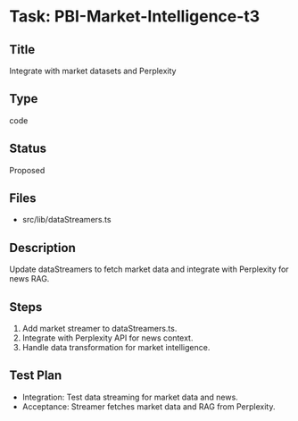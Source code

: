# Task: PBI-Market-Intelligence-t3

## Title
Integrate with market datasets and Perplexity

## Type
code

## Status
Proposed

## Files
- src/lib/dataStreamers.ts

## Description
Update dataStreamers to fetch market data and integrate with Perplexity for news RAG.

## Steps
1. Add market streamer to dataStreamers.ts.
2. Integrate with Perplexity API for news context.
3. Handle data transformation for market intelligence.

## Test Plan
- Integration: Test data streaming for market data and news.
- Acceptance: Streamer fetches market data and RAG from Perplexity.
